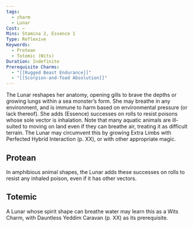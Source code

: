 ```yaml
---
tags:
  - charm
  - Lunar
Cost: —
Mins: Stamina 2, Essence 1
Type: Reflexive
Keywords:
  - Protean
  - Totemic (Wits)
Duration: Indefinite
Prerequisite Charms:
  - "[[Rugged Beast Endurance]]"
  - "[[Scorpion-and-Toad Absolution]]"
---
```

The Lunar reshapes her anatomy, opening gills to brave the depths or growing lungs within a sea monster’s form. She may breathe in any environment, and is immune to harm based on environmental pressure (or lack thereof). She adds (Essence) successes on rolls to resist poisons whose sole vector is inhalation. Note that many aquatic animals are ill-suited to moving on land even if they can breathe air, treating it as difficult terrain. The Lunar may circumvent this by growing Extra Limbs with Perfected Hybrid Interaction (p. XX), or with other appropriate magic. 
## Protean 

In amphibious animal shapes, the Lunar adds these successes on rolls to resist any inhaled poison, even if it has other vectors. 
## Totemic 

A Lunar whose spirit shape can breathe water may learn this as a Wits Charm, with Dauntless Yeddim Caravan (p. XX) as its prerequisite.